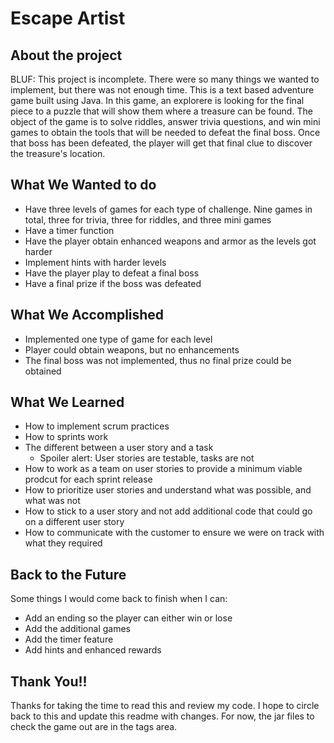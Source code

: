 # Escape Artist

## About the project
BLUF: This project is incomplete. There were so many things we wanted to implement, but there was not enough time. 
This is a text based adventure game built using Java. In this game, an explorere is looking for the final piece to a puzzle that will show them where a treasure can be found. The object of the game is to solve riddles, answer trivia questions, and win mini games to obtain the tools that will be needed to defeat the final boss. Once that boss has been defeated, the player will get that final clue to discover the treasure's location.

## What We Wanted to do
- Have three levels of games for each type of challenge. Nine games in total, three for trivia, three for riddles, and three mini games
- Have a timer function 
- Have the player obtain enhanced weapons and armor as the levels got harder
- Implement hints with harder levels
- Have the player play to defeat a final boss
- Have a final prize if the boss was defeated

## What We Accomplished
- Implemented one type of game for each level
- Player could obtain weapons, but no enhancements
- The final boss was not implemented, thus no final prize could be obtained

## What We Learned
- How to implement scrum practices
- How to sprints work
- The different between a user story and a task
  - Spoiler alert: User stories are testable, tasks are not
- How to work as a team on user stories to provide a minimum viable prodcut for each sprint release
- How to prioritize user stories and understand what was possible, and what was not
- How to stick to a user story and not add additional code that could go on a different user story
- How to communicate with the customer to ensure we were on track with what they required

## Back to the Future
Some things I would come back to finish when I can: 
- Add an ending so the player can either win or lose
- Add the additional games
- Add the timer feature
- Add hints and enhanced rewards

## Thank You!!
Thanks for taking the time to read this and review my code. I hope to circle back to this and update this readme with changes. For now, the jar files to check the game out are in the tags area. 
